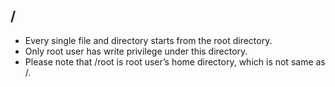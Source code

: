 ## /


- Every single file and directory starts from the root directory.
- Only root user has write privilege under this directory.
- Please note that /root is root user’s home directory, which is not same as /.